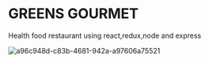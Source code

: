 GREENS GOURMET
===========

Health food restaurant using react,redux,node and express



![a96c948d-c83b-4681-942a-a97606a75521](https://user-images.githubusercontent.com/19755484/50388570-5d5bfe00-06e8-11e9-82fd-b8bc0c5aa9b3.png)



